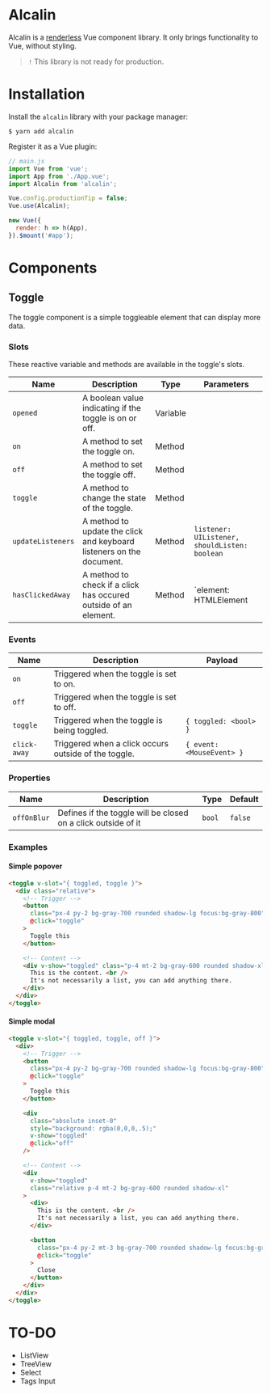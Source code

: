 # Alcalin

Alcalin is a [renderless](https://adamwathan.me/renderless-components-in-vuejs/) Vue component library. It only brings functionality to Vue, without styling.

> `!` This library is not ready for production.

# Installation

Install the `alcalin` library with your package manager:

```console
$ yarn add alcalin
```

Register it as a Vue plugin:

```js
// main.js
import Vue from 'vue';
import App from './App.vue';
import Alcalin from 'alcalin';

Vue.config.productionTip = false;
Vue.use(Alcalin);

new Vue({
  render: h => h(App),
}).$mount('#app');
```

# Components

## Toggle

The toggle component is a simple toggleable element that can display more data.

### Slots

These reactive variable and methods are available in the toggle's slots.

| Name              | Description                                                          | Type     | Parameters                                                          |
| ----------------- | -------------------------------------------------------------------- | -------- | ------------------------------------------------------------------- |
| `opened`          | A boolean value indicating if the toggle is on or off.               | Variable |                                                                     |
| `on`              | A method to set the toggle on.                                       | Method   |                                                                     |
| `off`             | A method to set the toggle off.                                      | Method   |                                                                     |
| `toggle`          | A method to change the state of the toggle.                          | Method   |                                                                     |
| `updateListeners` | A method to update the click and keyboard listeners on the document. | Method   | `listener: UIListener, shouldListen: boolean`                       |
| `hasClickedAway`  | A method to check if a click has occured outside of an element.      | Method   | `element: HTMLElement | Element | Document, { target }: MouseEvent` |

### Events

| Name         | Description                                          | Payload                   |
| ------------ | ---------------------------------------------------- | ------------------------- |
| `on`         | Triggered when the toggle is set to on.              |                           |
| `off`        | Triggered when the toggle is set to off.             |                           |
| `toggle`     | Triggered when the toggle is being toggled.          | `{ toggled: <bool> }`     |
| `click-away` | Triggered when a click occurs outside of the toggle. | `{ event: <MouseEvent> }` |

### Properties

| Name        | Description                                                   | Type   | Default |
| ----------- | ------------------------------------------------------------- | ------ | ------- |
| `offOnBlur` | Defines if the toggle will be closed on a click outside of it | `bool` | `false` |

### Examples

#### Simple popover

```html
<toggle v-slot="{ toggled, toggle }">
  <div class="relative">
    <!-- Trigger -->
    <button
      class="px-4 py-2 bg-gray-700 rounded shadow-lg focus:bg-gray-800"
      @click="toggle"
    >
      Toggle this
    </button>

    <!-- Content -->
    <div v-show="toggled" class="p-4 mt-2 bg-gray-600 rounded shadow-xl">
      This is the content. <br />
      It's not necessarily a list, you can add anything there.
    </div>
  </div>
</toggle>
```

#### Simple modal

```html
<toggle v-slot="{ toggled, toggle, off }">
  <div>
    <!-- Trigger -->
    <button
      class="px-4 py-2 bg-gray-700 rounded shadow-lg focus:bg-gray-800"
      @click="toggle"
    >
      Toggle this
    </button>

    <div
      class="absolute inset-0"
      style="background: rgba(0,0,0,.5);"
      v-show="toggled"
      @click="off"
    />

    <!-- Content -->
    <div
      v-show="toggled"
      class="relative p-4 mt-2 bg-gray-600 rounded shadow-xl"
    >
      <div>
        This is the content. <br />
        It's not necessarily a list, you can add anything there.
      </div>

      <button
        class="px-4 py-2 mt-3 bg-gray-700 rounded shadow-lg focus:bg-gray-800"
        @click="toggle"
      >
        Close
      </button>
    </div>
  </div>
</toggle>
```

# TO-DO

- ListView
- TreeView
- Select
- Tags Input
